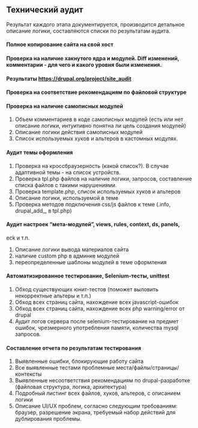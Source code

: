 ## Технический аудит

Результат каждого этапа документируется, производится детальное описание логики, составляются списки по результатам аудита.

#### Полное копирование сайта на свой хост
#### Проверка на наличие хакнутого ядра и модулей. Diff изменений, комментарии - для чего и какого уровня были изменения.
#### Результаты https://drupal.org/project/site_audit
#### Проверка на соответствие рекомендациям по файловой структуре

#### Проверка на наличие самописных модулей
1. Объем комментариев в коде самописных модулей (есть или нет описание
логики, интуитивно понятна ли цель создания модулей)
2. Описание логики действия самописных модулей
3. Список используемых хуков и альтеров в кастомных модулях.

#### Аудит темы оформления
1. Проверка на кроссбраузерность (какой список?). В случае адаптивной
темы - на список устройств.
2. Проверка tpl.php файлов на наличие логики, запросов, составление
списка файлов с такими нарушениями.
3. Проверка template.php, список используемых хуков и альтеров
4. Описание логики, используемой в теме
5. Проверка методов подключения css/js файлов к теме (.info,
drupal_add_, в tpl.php)

#### Аудит настроек “мета-модулей”, views, rules, context, ds, panels,
eck и т.п.
1. Описание логики вывода материалов сайта
2. наличие custom php в админке модулей
3. переопределенные шаблоны модулей в теме оформления

#### Автоматизированное тестирование, Selenium-тесты, unittest
1. Обход существующих юнит-тестов (поможет выловить некорректные
альтеры и т.п.)
2. Обход всех страниц сайта, нахождение всех javascript-ошибок
3. Обход всех страниц сайта, нахождение всех php warning/error от
drupal
4. Аудит логов сервера после selenium-тестирование на предмет ошибок,
чрезмерного употребления памяти, количества mysql запросов.

#### Составление отчета по результатам тестирования
1. Выявленные ошибки, блокирующие работу сайта
2. Все выявленные тестами проблемные места/файлы/страницы/контексты
3. Выявленные несоответствия рекомендациям по drupal-разработке
(файловая структура, логика, архитектура)
4. Подробный листинг всех файлов, хуков, альтеров, с описанием логики
5. Описание UI/UX проблем, согласно следующим требованиям: браузер, разрешение экрана, требуемый набор действий для дублирования проблемы.
